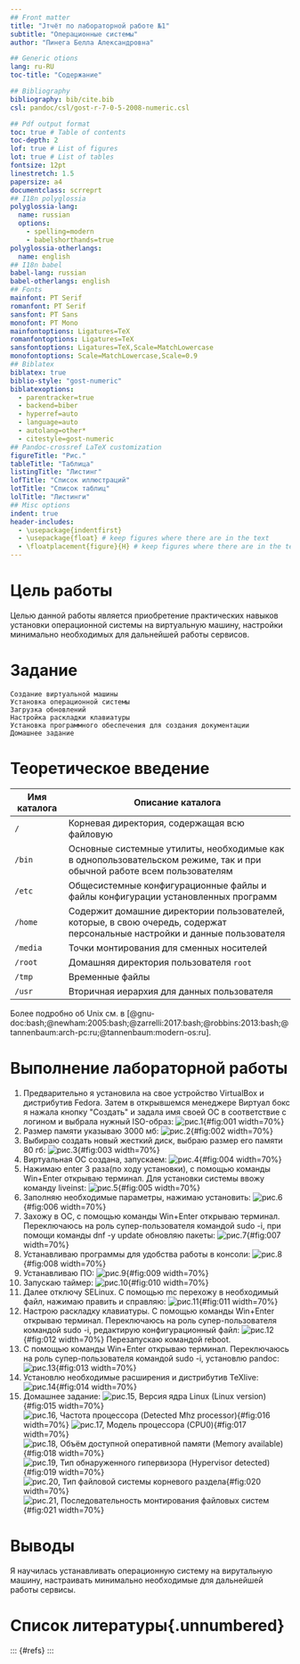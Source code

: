 ```yaml
---
## Front matter
title: "Jтчёт по лабораторной работе №1"
subtitle: "Операционные системы"
author: "Пинега Белла Александровна"

## Generic otions
lang: ru-RU
toc-title: "Содержание"

## Bibliography
bibliography: bib/cite.bib
csl: pandoc/csl/gost-r-7-0-5-2008-numeric.csl

## Pdf output format
toc: true # Table of contents
toc-depth: 2
lof: true # List of figures
lot: true # List of tables
fontsize: 12pt
linestretch: 1.5
papersize: a4
documentclass: scrreprt
## I18n polyglossia
polyglossia-lang:
  name: russian
  options:
	- spelling=modern
	- babelshorthands=true
polyglossia-otherlangs:
  name: english
## I18n babel
babel-lang: russian
babel-otherlangs: english
## Fonts
mainfont: PT Serif
romanfont: PT Serif
sansfont: PT Sans
monofont: PT Mono
mainfontoptions: Ligatures=TeX
romanfontoptions: Ligatures=TeX
sansfontoptions: Ligatures=TeX,Scale=MatchLowercase
monofontoptions: Scale=MatchLowercase,Scale=0.9
## Biblatex
biblatex: true
biblio-style: "gost-numeric"
biblatexoptions:
  - parentracker=true
  - backend=biber
  - hyperref=auto
  - language=auto
  - autolang=other*
  - citestyle=gost-numeric
## Pandoc-crossref LaTeX customization
figureTitle: "Рис."
tableTitle: "Таблица"
listingTitle: "Листинг"
lofTitle: "Список иллюстраций"
lotTitle: "Список таблиц"
lolTitle: "Листинги"
## Misc options
indent: true
header-includes:
  - \usepackage{indentfirst}
  - \usepackage{float} # keep figures where there are in the text
  - \floatplacement{figure}{H} # keep figures where there are in the text
---
```


# Цель работы
Целью данной работы является приобретение практических навыков установки операционной системы на виртуальную машину, настройки минимально необходимых для дальнейшей работы сервисов.

# Задание

    Создание виртуальной машины
    Установка операционной системы
    Загрузка обновлений
    Настройка раскладки клавиатуры
    Установка программного обеспечения для создания документации
    Домашнее задание

# Теоретическое введение


| Имя каталога | Описание каталога                                                                                                          |
|--------------|----------------------------------------------------------------------------------------------------------------------------|
| `/`          | Корневая директория, содержащая всю файловую                                                                               |
| `/bin `      | Основные системные утилиты, необходимые как в однопользовательском режиме, так и при обычной работе всем пользователям     |
| `/etc`       | Общесистемные конфигурационные файлы и файлы конфигурации установленных программ                                           |
| `/home`      | Содержит домашние директории пользователей, которые, в свою очередь, содержат персональные настройки и данные пользователя |
| `/media`     | Точки монтирования для сменных носителей                                                                                   |
| `/root`      | Домашняя директория пользователя  `root`                                                                                   |
| `/tmp`       | Временные файлы                                                                                                            |
| `/usr`       | Вторичная иерархия для данных пользователя                                                                                 |

Более подробно об Unix см. в [@gnu-doc:bash;@newham:2005:bash;@zarrelli:2017:bash;@robbins:2013:bash;@tannenbaum:arch-pc:ru;@tannenbaum:modern-os:ru].

# Выполнение лабораторной работы
1. Предварительно я установила на свое устройство VirtualBox и дистрибутив Fedora. Затем в открывшемся менеджере Виртуал бокс я нажала кнопку "Создать" и задала имя своей ОС в соответствие с логином и выбрала нужный ISO-образ:
![рис.1](image/1.1.png){#fig:001 width=70%}
2. Размер памяти указываю 3000 мб:
![рис.2](image/1.2.png){#fig:002 width=70%}
3. Выбираю создать новый жесткий диск, выбраю размер его памяти 80 гб:
![рис.3](image/1.3.png){#fig:003 width=70%}
4. Виртуальная ОС создана, запускаем:
![рис.4](image/1.4.png){#fig:004 width=70%}
5. Нажимаю enter 3 раза(по ходу установки), с помощью команды Win+Enter открываю терминал. Для установки системы ввожу команду liveinst:
![рис.5](image/1.5.png){#fig:005 width=70%}
6. Заполняю необходимые параметры, нажимаю установить:
![рис.6](image/1.6.png){#fig:006 width=70%}
7. Захожу в ОС, с помощью команды Win+Enter открываю терминал. Переключаюсь на роль супер-пользователя командой sudo -i, при помощи команды dnf -y update обновляю пакеты:
![рис.7](image/1.7.png){#fig:007 width=70%}
8. Устанавливаю программы для удобства работы в консоли:
![рис.8](image/1.8.png){#fig:008 width=70%}
9. Устанавливаю ПО:
![рис.9](image/1.9.png){#fig:009 width=70%}
10. Запускаю таймер:
![рис.10](image/1.10.png){#fig:010 width=70%}
11. Далее отключу SELinux. С помощью mc перехожу в необходимый файл, нажимаю править и справляю:
![рис.11](image/1.11.png){#fig:011 width=70%}
12. Настрою раскладку клавиатуры. С помощью команды Win+Enter открываю терминал. Переключаюсь на роль супер-пользователя командой sudo -i, редактирую конфигурационный файл:
![рис.12](image/1.12.png){#fig:012 width=70%}
Перезапускаю командой reboot.
13. С помощью команды Win+Enter открываю терминал. Переключаюсь на роль супер-пользователя командой sudo -i, установлю pandoc:
![рис.13](image/1.13.png){#fig:013 width=70%}
14. Установлю необходимые расширения и дистрибутив TeXlive:
![рис.14](image/1.14.png){#fig:014 width=70%}
15. Домашнее задание:
![рис.15, Версия ядра Linux (Linux version)](image/дз1.png){#fig:015 width=70%} 
![рис.16, Частота процессора (Detected Mhz processor)](image/дз2.png){#fig:016 width=70%}
![рис.17, Модель процессора (CPU0)](image/дз3.png){#fig:017 width=70%}
![рис.18, Объём доступной оперативной памяти (Memory available)](image/дз4.png){#fig:018 width=70%}
![рис.19, Тип обнаруженного гипервизора (Hypervisor detected)](image/дз5.png){#fig:019 width=70%}
![рис.20, Тип файловой системы корневого раздела](image/дз6.png){#fig:020 width=70%}
![рис.21, Последовательность монтирования файловых систем](image/дз7.png){#fig:021 width=70%}
# Выводы

Я научилась устанавливать операционную систему на вирутальную машину, настраивать минимально необходимые для дальнейшей работы сервисы.

# Список литературы{.unnumbered}

::: {#refs}
:::
